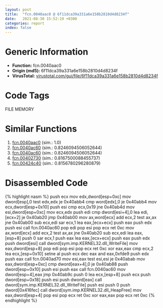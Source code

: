 ```yaml
---
layout: post
title:  "fcn.0040aac0 @ 6f11dca39a331a6e158b2810d4d8234f"
date:   2021-08-30 15:52:19 +0300
categories: report
index: false
---
```


# Generic Information
- **Function:** fcn.0040aac0
- **Origin (md5):** 6f11dca39a331a6e158b2810d4d8234f
- **VirusTotal:** [virustotal.com/gui/file/6f11dca39a331a6e158b2810d4d8234f][virustotal_ref]

# Code Tags
<span class="tag" id="FILE">FILE</span>
<span class="tag" id="MEMORY">MEMORY</span>


# Similar Functions

1. [fcn.0040aac0][similar_1_ref] (sim.: 1.0)
2. [fcn.0040ac60][similar_2_ref] (sim.: 0.8246094506052644)
3. [fcn.0040ac60][similar_3_ref] (sim.: 0.8246094506052644)
4. [fcn.00402730][similar_4_ref] (sim.: 0.8167500088455737)
5. [fcn.00424c40][similar_5_ref] (sim.: 0.8156780296280879)


# Disassembled Code

{% highlight nasm %}
push ecx
mov edx,dword[esp+0xc]
mov dword[esp],0
test edx,edx
je 0x40abb4
cmp word[edx],0
je 0x40abb4
mov ecx,dword[esp+0x10]
push esi
cmp ecx,0x19
jne 0x40ab4d
mov esi,dword[esp+0xc]
mov ecx,edx
push edi
cmp dword[esi+4],0
lea edi,[ecx+2]
je 0x40ab20
jmp 0x40ab00
mov ax,word[ecx]
add ecx,2
test ax,ax
jne 0x40ab00
sub ecx,edi
sar ecx,1
lea eax,[ecx+ecx]
push eax
push edx
push esi
call fcn.0040ac60
pop edi
pop esi
pop ecx
ret 0xc
mov ax,word[ecx]
add ecx,2
test ax,ax
jne 0x40ab20
sub ecx,edi
lea eax,[esp+8]
push 0
sar ecx,1
push eax
lea eax,[ecx+ecx]
push eax
push edx
push dword[esi]
call dword[sym.imp.KERNEL32.dll_WriteFile]
mov eax,dword[esp+8]
pop edi
pop esi
pop ecx
ret 0xc
xor eax,eax
cmp ecx,2
lea ecx,[esp+0x10]
setne al
push ecx
dec eax
and eax,0xfde9
push edx
push eax
call fcn.0040ad70
mov esi,eax
test esi,esi
je 0x40abab
mov eax,dword[esp+0xc]
cmp dword[eax+4],0
je 0x40ab88
push dword[esp+0x10]
push esi
push eax
call fcn.0040ac60
mov dword[esp+4],eax
jmp 0x40ab9c
push 0
lea ecx,[esp+8]
push ecx
push dword[esp+0x18]
push esi
push dword[eax]
call dword[sym.imp.KERNEL32.dll_WriteFile]
push esi
push 0
push dword[0x416fec]
call dword[sym.imp.KERNEL32.dll_HeapFree]
mov eax,dword[esp+4]
pop esi
pop ecx
ret 0xc
xor eax,eax
pop ecx
ret 0xc
{% endhighlight %}


[similar_1_ref]: /report/fcn.0040aac0@fbf34fa6d7da2b8e1de5133a8ca34847
[similar_2_ref]: /report/fcn.0040ac60@fbf34fa6d7da2b8e1de5133a8ca34847
[similar_3_ref]: /report/fcn.0040ac60@6f11dca39a331a6e158b2810d4d8234f
[similar_4_ref]: /report/fcn.00402730@fac4f0be03ac37bd8be7ef737cdcee10
[similar_5_ref]: /report/fcn.00424c40@1123b7aa5760238fe93045e585b8234c
[virustotal_ref]: https://www.virustotal.com/gui/file/6f11dca39a331a6e158b2810d4d8234f
